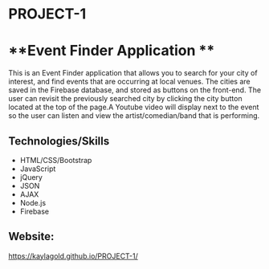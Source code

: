 # PROJECT-1
# **Event Finder Application ** #

This is an Event Finder application that allows you to search for your city of interest, and find events that are occurring at local venues. The cities are saved in the Firebase database, and stored as buttons on the front-end. The user can revisit the previously searched city by clicking the city button located at the top of the page.A Youtube video will display next to the event so the user can listen and view the artist/comedian/band that is performing.

## Technologies/Skills ##
- HTML/CSS/Bootstrap
- JavaScript
- jQuery
- JSON
- AJAX
- Node.js
- Firebase

## Website: ##
 https://kaylagold.github.io/PROJECT-1/


